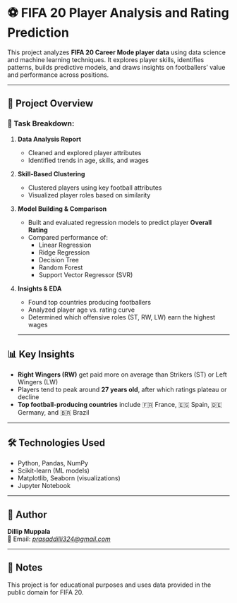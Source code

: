 # ⚽ FIFA 20 Player Analysis and Rating Prediction

This project analyzes **FIFA 20 Career Mode player data** using data science and machine learning techniques. It explores player skills, identifies patterns, builds predictive models, and draws insights on footballers’ value and performance across positions.

---

## 📁 Project Overview

### 🧪 Task Breakdown:

1. **Data Analysis Report**  
   - Cleaned and explored player attributes  
   - Identified trends in age, skills, and wages  

2. **Skill-Based Clustering**  
   - Clustered players using key football attributes  
   - Visualized player roles based on similarity

3. **Model Building & Comparison**  
   - Built and evaluated regression models to predict player **Overall Rating**  
   - Compared performance of:
     - Linear Regression
     - Ridge Regression
     - Decision Tree
     - Random Forest
     - Support Vector Regressor (SVR)

4. **Insights & EDA**  
   - Found top countries producing footballers  
   - Analyzed player age vs. rating curve  
   - Determined which offensive roles (ST, RW, LW) earn the highest wages
  
   ---

## 📊 Key Insights

- **Right Wingers (RW)** get paid more on average than Strikers (ST) or Left Wingers (LW)
- Players tend to peak around **27 years old**, after which ratings plateau or decline
- **Top football-producing countries** include 🇫🇷 France, 🇪🇸 Spain, 🇩🇪 Germany, and 🇧🇷 Brazil

---

## 🛠️ Technologies Used

- Python, Pandas, NumPy
- Scikit-learn (ML models)
- Matplotlib, Seaborn (visualizations)
- Jupyter Notebook

---

## 👤 Author

**Dillip Muppala**    
📧 Email: *prasaddilli324@gmail.com*  

---

## 📌 Notes

This project is for educational purposes and uses data provided in the public domain for FIFA 20.
